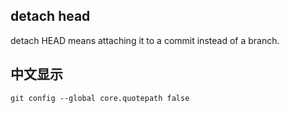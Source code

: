 ## detach head

detach HEAD means attaching it to a commit instead of a branch. 
## 中文显示
`git config --global core.quotepath false`